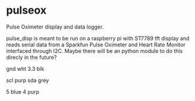 # pulseox
Pulse Oximeter display and data logger.

pulse_disp is meant to be run on a raspberry pi with ST7789 tft display and reads serial data from a Sparkfun Pulse Oximeter and Heart Rate Monitor interfaced through I2C. Maybe there will be an python module to do this direcly in the future?


gnd wht
3.3 blk

scl purp
sda grey

5 blue
4 purp
